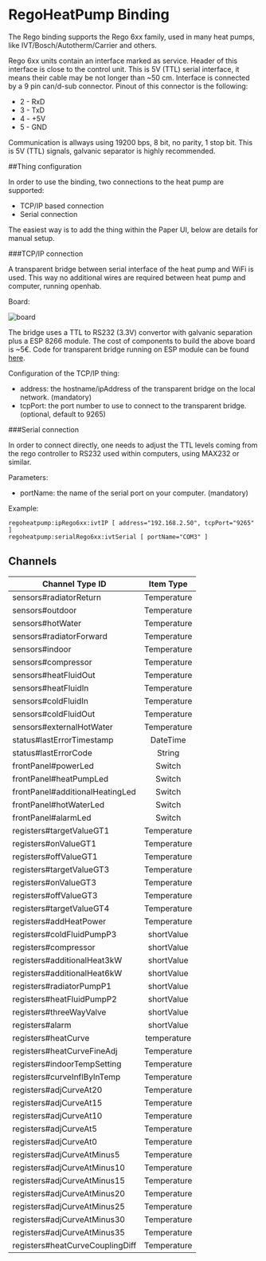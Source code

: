 # RegoHeatPump Binding

The Rego binding supports the Rego 6xx family, used in many heat pumps, like IVT/Bosch/Autotherm/Carrier and others.

Rego 6xx units contain an interface marked as service. Header of this interface is close to the control unit. This is 5V (TTL) serial interface, it means their cable may be not longer than ~50 cm. Interface is connected by a 9 pin can/d-sub connector. Pinout of this connector is the following:
* 2 - RxD
* 3 - TxD
* 4 - +5V
* 5 - GND

Communication is allways using 19200 bps, 8 bit, no parity, 1 stop bit. This is 5V (TTL) signals, galvanic separator is highly recommended. 

##Thing configuration

In order to use the binding, two connections to the heat pump are supported:
* TCP/IP based connection
* Serial connection

The easiest way is to add the thing within the Paper UI, below are details for manual setup.

###TCP/IP connection

A transparent bridge between serial interface of the heat pump and WiFi is used. This way no additional wires are required between heat pump and computer, running openhab.

Board:

![board](https://community-openhab-org.s3-eu-central-1.amazonaws.com/optimized/2X/8/8d3037f272397d1b7448902ce355c40e0ca5f41b_1_690x312.png)

The bridge uses a TTL to RS232 (3.3V) convertor with galvanic separation plus a ESP 8266 module.
The cost of components to build the above board is ~5€. Code for transparent bridge running on ESP module can be found [here](https://github.com/crnjan/esp8266-bridge). 

Configuration of the TCP/IP thing:

 - address: the hostname/ipAddress of the transparent bridge on the local network. (mandatory)
 - tcpPort: the port number to use to connect to the transparent bridge. (optional, default to 9265)


###Serial connection 

In order to connect directly, one needs to adjust the TTL levels coming from the rego controller to RS232 used within computers, using MAX232 or similar.

Parameters:

 - portName: the name of the serial port on your computer. (mandatory)

Example:

```
regoheatpump:ipRego6xx:ivtIP [ address="192.168.2.50", tcpPort="9265" ]
regoheatpump:serialRego6xx:ivtSerial [ portName="COM3" ]
```


## Channels

| Channel Type ID        | Item Type           
| ------------------------ |:-------------------:|
| sensors#radiatorReturn   | Temperature         
| sensors#outdoor          | Temperature         
| sensors#hotWater         | Temperature         
| sensors#radiatorForward  | Temperature         
| sensors#indoor           | Temperature         
| sensors#compressor       | Temperature         
| sensors#heatFluidOut     | Temperature         
| sensors#heatFluidIn      | Temperature         
| sensors#coldFluidIn      | Temperature         
| sensors#coldFluidOut     | Temperature         
| sensors#externalHotWater | Temperature         
| status#lastErrorTimestamp | DateTime
| status#lastErrorCode | String
| frontPanel#powerLed | Switch
| frontPanel#heatPumpLed | Switch
| frontPanel#additionalHeatingLed | Switch
| frontPanel#hotWaterLed | Switch
| frontPanel#alarmLed | Switch
| registers#targetValueGT1 | Temperature         
| registers#onValueGT1     | Temperature
| registers#offValueGT1    | Temperature
| registers#targetValueGT3 | Temperature
| registers#onValueGT3     | Temperature
| registers#offValueGT3 	| Temperature
| registers#targetValueGT4 | Temperature
| registers#addHeatPower | Temperature
| registers#coldFluidPumpP3 | shortValue
| registers#compressor | shortValue
| registers#additionalHeat3kW | shortValue
| registers#additionalHeat6kW | shortValue
| registers#radiatorPumpP1 | shortValue
| registers#heatFluidPumpP2 | shortValue
| registers#threeWayValve | shortValue
| registers#alarm | shortValue
| registers#heatCurve | temperature
| registers#heatCurveFineAdj | Temperature
| registers#indoorTempSetting | Temperature
| registers#curveInflByInTemp | Temperature
| registers#adjCurveAt20 | Temperature
| registers#adjCurveAt15 | Temperature
| registers#adjCurveAt10 | Temperature
| registers#adjCurveAt5 | Temperature
| registers#adjCurveAt0 | Temperature
| registers#adjCurveAtMinus5 | Temperature
| registers#adjCurveAtMinus10 | Temperature
| registers#adjCurveAtMinus15 | Temperature
| registers#adjCurveAtMinus20 | Temperature
| registers#adjCurveAtMinus25 | Temperature
| registers#adjCurveAtMinus30 | Temperature
| registers#adjCurveAtMinus35 | Temperature
| registers#heatCurveCouplingDiff | Temperature
